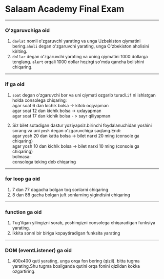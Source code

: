 # Salaam Academy Final Exam
---

### O'zgaruvchiga oid
1. `davlat` nomli o'zgaruvchi yarating va unga Uzbekiston qiymatini bering.`aholi` degan o'zgaruvchi yarating, unga O'zbekiston aholisini kiriting.
2. `dollar` degan o'zgaruvchi yarating va uning qiymatini 1000 dollarga tenglang. `alert` orqali 1000 dollar hozirgi so'mda qancha bolishini chiqaring.

---

### if ga oid
1. `soat` degan o'zgaruvchi bor va uni qiymati ozgarib turadi.`if` ni ishlatgan holda consolega chiqaring: <br>
    agar soat 6 dan kichik bolsa -> kitob oqiyapman <br>
    agar soat 12 dan kichik bolsa -> uxlayapman <br>
    agar soat 17 dan kichik bolsa - > sayr qiliyapman <br>

2. Siz bilet sotadigan dastur yoziyapsiz.birinchi foydalanuchidan yoshini sorang va uni `yosh` degan o'zgaruvchiga saqlang.Endi: <br>
    agar yosh 20 dan katta bolsa -> bilet narxi 20 ming (console ga chiqaring) <br>
    agar yosh 10 dan kichik bolsa -> bilet narxi 10 ming (console ga chiqaring)     <br>
    bolmasa: <br>
        consolega teking deb chiqaring
 
 ---        

 ### for loop ga oid
 1. 7 dan 77 dagacha bolgan toq sonlarni chiqaring
 2. 8 dan 88 gacha bolgan juft sonlarning yigindisini chiqaring


 ---

 ### function ga oid
 1. Tug'ilgan yilingizni sorab, yoshingizni consolega chiqaradigan funksiya yarating.
 2. Ikkita sonni bir biriga kopaytiradigan funksita yarating

 ---

 ### DOM (eventListener) ga oid

1. 400x400 quti yarating, unga orqa fon bering (qizil). bitta tugma yarating.Shu tugma bosilganda qutini orqa fonini qizildan kokka ozgartiring.
